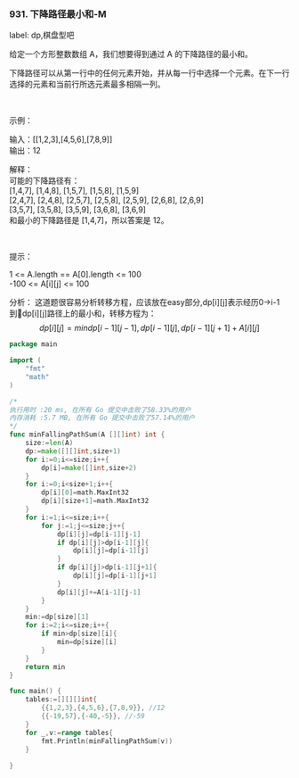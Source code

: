 ### 931. 下降路径最小和-M

label: dp,棋盘型吧

给定一个方形整数数组 A，我们想要得到通过 A 的下降路径的最小和。

下降路径可以从第一行中的任何元素开始，并从每一行中选择一个元素。在下一行选择的元素和当前行所选元素最多相隔一列。

 

示例：

输入：[[1,2,3],[4,5,6],[7,8,9]]   
输出：12   

解释：   
可能的下降路径有：   
[1,4,7], [1,4,8], [1,5,7], [1,5,8], [1,5,9]   
[2,4,7], [2,4,8], [2,5,7], [2,5,8], [2,5,9], [2,6,8], [2,6,9]   
[3,5,7], [3,5,8], [3,5,9], [3,6,8], [3,6,9]   
和最小的下降路径是 [1,4,7]，所以答案是 12。  

 

提示：

1 <= A.length == A[0].length <= 100   
-100 <= A[i][j] <= 100


分析：
这道题很容易分析转移方程，应该放在easy部分,dp[i][j]表示经历0->i-1到dp[i][j]路径上的最小和，转移方程为：
$$
dp[i][j]=min{dp[i-1][j-1],dp[i-1][j],dp[i-1][j+1]}+A[i][j]
$$

```go
package main

import (
	"fmt"
	"math"
)

/*
执行用时 :20 ms, 在所有 Go 提交中击败了58.33%的用户
内存消耗 :5.7 MB, 在所有 Go 提交中击败了57.14%的用户
*/
func minFallingPathSum(A [][]int) int {
	size:=len(A)
	dp:=make([][]int,size+1)
	for i:=0;i<=size;i++{
		dp[i]=make([]int,size+2)
	}
	for i:=0;i<size+1;i++{
		dp[i][0]=math.MaxInt32
		dp[i][size+1]=math.MaxInt32
	}
	for i:=1;i<=size;i++{
		for j:=1;j<=size;j++{
			dp[i][j]=dp[i-1][j-1]
			if dp[i][j]>dp[i-1][j]{
				dp[i][j]=dp[i-1][j]
			}
			if dp[i][j]>dp[i-1][j+1]{
				dp[i][j]=dp[i-1][j+1]
			}
			dp[i][j]+=A[i-1][j-1]
		}
	}
	min:=dp[size][1]
	for i:=2;i<=size;i++{
		if min>dp[size][i]{
			min=dp[size][i]
		}
	}
	return min
}

func main() {
	tables:=[][][]int{
		{{1,2,3},{4,5,6},{7,8,9}}, //12
		{{-19,57},{-40,-5}}, //-59
	}
	for _,v:=range tables{
		fmt.Println(minFallingPathSum(v))
	}
	
}

```